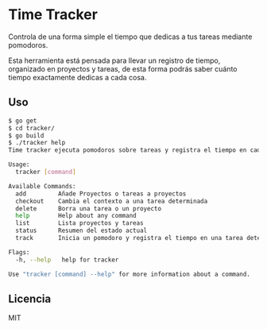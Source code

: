 # Time Tracker
Controla de una forma simple el tiempo que dedicas a tus tareas mediante pomodoros.

Esta herramienta está pensada para llevar un registro de tiempo, organizado en proyectos y tareas, de esta forma podrás saber cuánto tiempo exactamente dedicas a cada cosa.

## Uso

```bash
$ go get
$ cd tracker/
$ go build
$ ./tracker help
Time tracker ejecuta pomodoros sobre tareas y registra el tiempo en cada una de ellas.

Usage:
  tracker [command]

Available Commands:
  add         Añade Proyectos o tareas a proyectos
  checkout    Cambia el contexto a una tarea determinada
  delete      Borra una tarea o un proyecto
  help        Help about any command
  list        Lista proyectos y tareas
  status      Resumen del estado actual
  track       Inicia un pomodoro y registra el tiempo en una tarea determinada

Flags:
  -h, --help   help for tracker

Use "tracker [command] --help" for more information about a command.

```


## Licencia
MIT 
